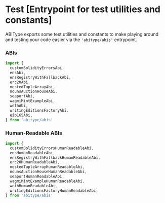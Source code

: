 # Test [Entrypoint for test utilities and constants]

ABIType exports some test utilities and constants to make playing around and testing your code easier via the `'abitype/abis'` entrypoint.

### ABIs

```ts twoslash
import {
  customSolidityErrorsAbi,
  ensAbi,
  ensRegistryWithFallbackAbi,
  erc20Abi,
  nestedTupleArrayAbi,
  nounsAuctionHouseAbi,
  seaportAbi,
  wagmiMintExampleAbi,
  wethAbi,
  writingEditionsFactoryAbi,
  eip165Abi,
} from 'abitype/abis'
```

### Human-Readable ABIs

```ts twoslash
import {
  customSolidityErrorsHumanReadableAbi,
  ensHumanReadableAbi,
  ensRegistryWithFallbackHumanReadableAbi,
  erc20HumanReadableAbi,
  nestedTupleArrayHumanReadableAbi,
  nounsAuctionHouseHumanReadableAbi,
  seaportHumanReadableAbi,
  wagmiMintExampleHumanReadableAbi,
  wethHumanReadableAbi,
  writingEditionsFactoryHumanReadableAbi,
} from 'abitype/abis'
```
